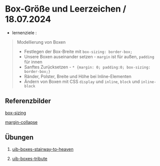 # Box-Größe und Leerzeichen / 18.07.2024

- lernenziele :

> Modellierung von Boxen
> - Festlegen der Box-Breite mit `box-sizing: border-box;`
> - Unsere Boxen auseinander setzen - `margin` ist für außen, `padding` für innen
> - Sanftes Zurücksetzen - `* {margin: 0; padding:0; box-sizing: border-box;}`
> - Ränder, Polster, Breite und Höhe bei Inline-Elementen
> - Ändern von Boxen mit CSS `display` und `inline`, `block` und `inline-block`

## Referenzbilder

[box-sizing](./images/box-sizing.png)

[margin-collapse](./images/margin-collapse.png)

## Übungen

1. [uib-boxes-stairway-to-heaven](https://classroom.github.com/a/35mwC-TI)

2. [uib-boxes-tribute](https://classroom.github.com/a/aybOU1yM)
